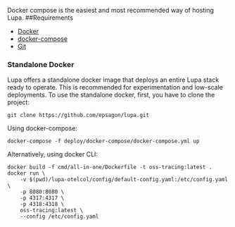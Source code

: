 Docker compose is the easiest and most recommended way of hosting Lupa.
##Requirements
* [Docker](https://docs.docker.com/engine/install/)
* [docker-compose](https://docs.docker.com/compose/install/)
* [Git](https://git-scm.com/downloads)

### Standalone Docker
Lupa offers a standalone docker image that deploys an entire Lupa stack ready to operate.
This is recommended for experimentation and low-scale deployments.
To use the standalone docker, first, you have to clone the project:

	git clone https://github.com/epsagon/lupa.git

Using docker-compose:

	docker-compose -f deploy/docker-compose/docker-compose.yml up

Alternatively, using docker CLI:

	docker build -f cmd/all-in-one/Dockerfile -t oss-tracing:latest .
	docker run \
	    -v $(pwd)/lupa-otelcol/config/default-config.yaml:/etc/config.yaml \
	    -p 8080:8080 \
	    -p 4317:4317 \
	    -p 4318:4318 \
	    oss-tracing:latest \
	    --config /etc/config.yaml